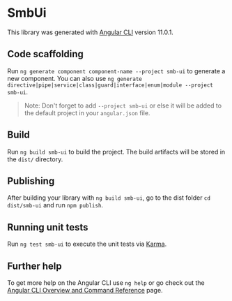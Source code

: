 # SmbUi

This library was generated with [Angular CLI](https://github.com/angular/angular-cli) version 11.0.1.

## Code scaffolding

Run `ng generate component component-name --project smb-ui` to generate a new component. You can also use `ng generate directive|pipe|service|class|guard|interface|enum|module --project smb-ui`.
> Note: Don't forget to add `--project smb-ui` or else it will be added to the default project in your `angular.json` file. 

## Build

Run `ng build smb-ui` to build the project. The build artifacts will be stored in the `dist/` directory.

## Publishing

After building your library with `ng build smb-ui`, go to the dist folder `cd dist/smb-ui` and run `npm publish`.

## Running unit tests

Run `ng test smb-ui` to execute the unit tests via [Karma](https://karma-runner.github.io).

## Further help

To get more help on the Angular CLI use `ng help` or go check out the [Angular CLI Overview and Command Reference](https://angular.io/cli) page.
